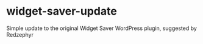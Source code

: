 widget-saver-update
===================

Simple update to the original Widget Saver WordPress plugin, suggested by Redzephyr
